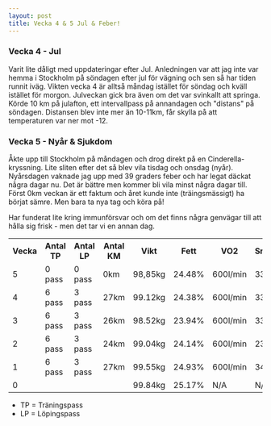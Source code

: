 ```yaml
---
layout: post
title: Vecka 4 & 5 Jul & Feber!
---
```


### Vecka 4 - Jul
Varit lite dåligt med uppdateringar efter Jul. Anledningen var att jag inte var hemma i Stockholm på söndagen efter jul för vägning och sen så har tiden runnit iväg. Vikten vecka 4 är alltså måndag istället för söndag och kväll istället för morgon. Julveckan gick bra även om det var svinkallt att springa. Körde 10 km på julafton, ett intervallpass på annandagen och "distans" på söndagen. Distansen blev inte mer än 10-11km, får skylla på att temperaturen var ner mot -12.

### Vecka 5 - Nyår & Sjukdom
Åkte upp till Stockholm på måndagen och drog direkt på en Cinderella-kryssning. Lite sliten efter det så blev vila tisdag och onsdag (nyår). Nyårsdagen vaknade jag upp med 39 graders feber och har legat däckat några dagar nu. Det är bättre men kommer bli vila minst några dagar till. Först 0km veckan är ett faktum och året kunde inte (träingsmässigt) ha börjat sämre. Men bara ta nya tag och köra på!

Har funderat lite kring immunförsvar och om det finns några genvägar till att hålla sig frisk - men det tar vi en annan dag. 

<table>
  <tr>
    <th>Vecka</th>
    <th>Antal TP</th>
    <th>Antal LP</th>
    <th>Antal KM</th>
    <th>Vikt</th>
    <th>Fett</th>
    <th>VO2</th>
    <th>Smidighet</th>
    <tr>
    <td>5</td>
    <td>0 pass</td>
    <td>0 pass</td>
    <td>0km</td>
    <td>98,85kg</td>
    <td>24.48%</td>
    <td>600l/min</td>
    <td>33cm</td>
  </tr>
    <tr>
    <td>4</td>
    <td>6 pass</td>
    <td>3 pass</td>
    <td>27km</td>
    <td>99.12kg</td>
    <td>24.38%</td>
    <td>600l/min</td>
    <td>33cm</td>
  </tr>
  <tr>
    <td>3</td>
    <td>6 pass</td>
    <td>3 pass</td>
    <td>26km</td>
    <td>98.52kg</td>
    <td>23.94%</td>
    <td>600l/min</td>
    <td>33cm</td>
  </tr>
  </tr>
    <tr>
    <td>2</td>
    <td>6 pass</td>
    <td>3 pass</td>
    <td>24km</td>
    <td>99.04kg</td>
    <td>24.14%</td>
    <td>600l/min</td>
    <td>23cm</td>
  </tr>
  <tr>
    <td>1</td>
    <td>6 pass</td>
    <td>3 pass</td>
    <td>27km</td>
    <td>99.55kg</td>
    <td>24.93%</td>
    <td>600l/min</td>
    <td>34cm</td>
  </tr>
<tr>
    <td>0</td>
    <td></td>
    <td></td>
    <td></td>
    <td>99.84kg</td>
    <td>25.17%</td>
    <td>N/A</td>
    <td>N/A</td>
  </tr>
</table>

* TP = Träningspass
* LP = Löpingspass
